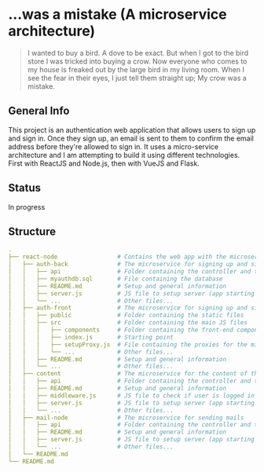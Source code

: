 # ...was a mistake (A microservice architecture)

> I wanted to buy a bird. A dove to be exact. But when I got to the bird store I was tricked into buying a crow. Now everyone who comes to my house is freaked out by the large bird in my living room. When I see the fear in their eyes, I just tell them straight up; My crow was a mistake.

## General Info

This project is an authentication web application that allows users to sign up and sign in. Once they sign up, an email is sent to them to confirm the email address before they're allowed to sign in. It uses a micro-service architecture and I am attempting to build it using different technologies. First with ReactJS and Node.js, then with VueJS and Flask.

## Status

In progress

## Structure

```yaml
.
├── react-node                 # Contains the web app with the microservice architecture built with ReactJS and NodeJS
│   ├── auth-back              # The microservice for signing up and signing in
│   │   ├── api                # Folder containing the controller and the routes
│   │   ├── myauthdb.sql       # File containing the database  
│   │   ├── README.md          # Setup and general information
│   │   ├── server.js          # JS file to setup server (app starting point)
│   │   └── ...                # Other files...
│   ├── auth-front             # The microservice for signing up and signing in
│   │   ├── public             # Folder containing the static files
│   │   ├── src                # Folder containing the main JS files
│   │   │   ├── components     # Folder containing the front-end components
│   │   │   ├── index.js       # Starting point
│   │   │   ├── setupProxy.js  # File containing the proxies for the microservices
│   │   │   └── ...            # Other files...
│   │   ├── README.md          # Setup and general information
│   │   └── ...                # Other files...
│   ├── content                # The microservice for the content of the web app
│   │   ├── api                # Folder containing the controller and the routes  
│   │   ├── README.md          # Setup and general information
│   │   ├── middleware.js      # JS file to check if user is logged in
│   │   ├── server.js          # JS file to setup server (app starting point)
│   │   └── ...                # Other files...
│   ├── mail-node              # The microservice for sending mails
│   │   ├── api                # Folder containing the controller and the routes  
│   │   ├── README.md          # Setup and general information
│   │   ├── server.js          # JS file to setup server (app starting point)
│   │   └── ...                # Other files...
│   └── README.md
└── README.md         
```

